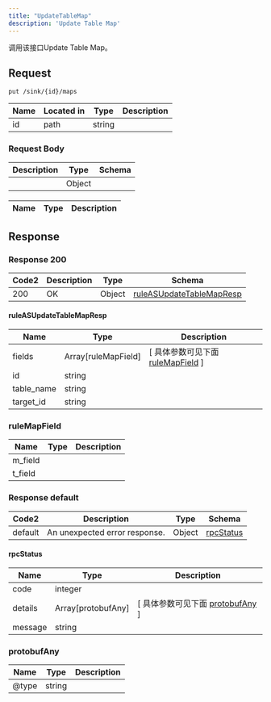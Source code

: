 ```yaml
---
title: "UpdateTableMap"
description: 'Update Table Map'
---
```

调用该接口Update Table Map。

## Request


```
put /sink/{id}/maps
```

| Name | Located in | Type | Description | 
| ---- | ---------- | ----------- | ----------- | 
| id | path | string |  |  

### Request Body 
| Description | Type | Schema |
| ----------- | ------ | ------ |
|  | Object | [](#) |

#### 

| Name | Type | Description | 
| ---- | ---- | ----------- |  



## Response

### Response  200 
| Code2 | Description | Type | Schema |
| ---- | ----------- | ------ | ------ |
| 200 | OK | Object | [ruleASUpdateTableMapResp](#ruleASUpdateTableMapResp) |

#### ruleASUpdateTableMapResp

| Name | Type | Description | 
| ---- | ---- | ----------- |         
| fields | Array[ruleMapField] |  [ 具体参数可见下面 [ruleMapField](#ruleMapField) ] |       
| id | string |  |      
| table_name | string |  |      
| target_id | string |  |   

### ruleMapField
| Name | Type | Description | 
| ---- | ---- | ----------- |     
| m_field |  |  |      
| t_field |  |  |   



### Response  default 
| Code2 | Description | Type | Schema |
| ---- | ----------- | ------ | ------ |
| default | An unexpected error response. | Object | [rpcStatus](#rpcStatus) |

#### rpcStatus

| Name | Type | Description | 
| ---- | ---- | ----------- |     
| code | integer |  |          
| details | Array[protobufAny] |  [ 具体参数可见下面 [protobufAny](#protobufAny) ] |       
| message | string |  |   

### protobufAny
| Name | Type | Description | 
| ---- | ---- | ----------- |     
| @type | string |  |   



